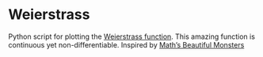 # Weierstrass
Python script for plotting the [Weierstrass function](https://en.wikipedia.org/wiki/Weierstrass_function). This amazing function is continuous yet non-differentiable. Inspired by [Math’s Beautiful Monsters](http://nautil.us/issue/53/monsters/maths-beautiful-monsters-rp)
